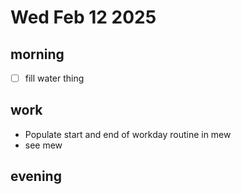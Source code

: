 # Wed Feb 12 2025

## morning
- [ ] fill water thing

## work
- Populate start and end of workday routine in mew
- see mew

## evening